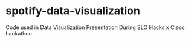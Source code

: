 # spotify-data-visualization
Code used in Data Visualization Presentation During SLO Hacks x Cisco hackathon
